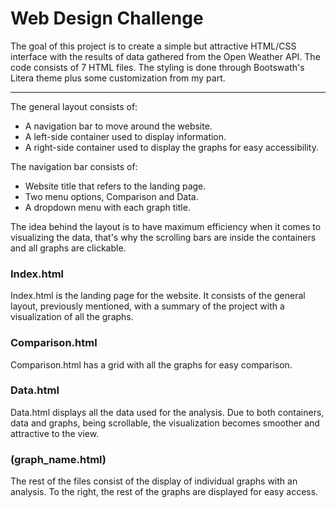 # Web Design Challenge

The goal of this project is to create a simple but attractive HTML/CSS interface with the results of data gathered from the Open Weather API. 
The code consists of 7 HTML files.
The styling is done through Bootswath's Litera theme plus some customization from my part.

----------------

The general layout consists of:
- A navigation bar to move around the website.
- A left-side container used to display information.
- A right-side container used to display the graphs for easy accessibility.

The navigation bar consists of:
- Website title that refers to the landing page.
- Two menu options, Comparison and Data. 
- A dropdown menu with each graph title.

The idea behind the layout is to have maximum efficiency when it comes to visualizing the data, that's why the scrolling bars are inside the containers and all graphs are clickable.

 ### Index.html
 
 Index.html is the landing page for the website. It consists of the general layout, previously mentioned, with a summary of the project with a visualization of all the graphs.
 
 ### Comparison.html
 
 Comparison.html has a grid with all the graphs for easy comparison.
 
 ### Data.html
 
 Data.html displays all the data used for the analysis. Due to both containers, data and graphs, being scrollable, the visualization becomes smoother and attractive to the view.
 
 ### (graph_name.html)
 
 The rest of the files consist of the display of individual graphs with an analysis. To the right, the rest of the graphs are displayed for easy access.
